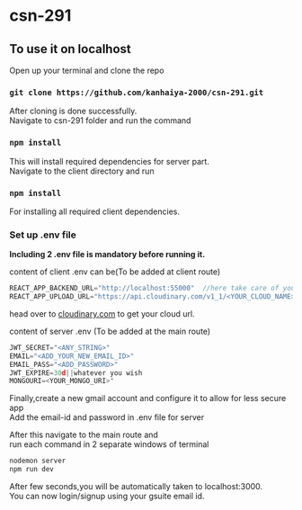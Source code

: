 # csn-291

## To use it on localhost

Open up your terminal and clone the repo

### `git clone https://github.com/kanhaiya-2000/csn-291.git`

After cloning is done successfully.<br />
Navigate to csn-291 folder and run the command

### `npm install`

This will install required dependencies for server part.<br />
Navigate to the client directory and run

### `npm install`

For installing all required client dependencies.

### Set up .env file

**Including 2 .env file is mandatory before running it.**

content of client .env can be(To be added at client route)

```javascript
REACT_APP_BACKEND_URL="http://localhost:55000"  //here take care of your operating system.
REACT_APP_UPLOAD_URL="https://api.cloudinary.com/v1_1/<YOUR_CLOUD_NAME>/image/upload"
```

head over to [cloudinary.com](https://cloudinary.com) to get your cloud url.

content of server .env (To be added at the main route)

```javascript
JWT_SECRET="<ANY_STRING>"
EMAIL="<ADD_YOUR_NEW_EMAIL_ID>"
EMAIL_PASS="<ADD_PASSWORD>"
JWT_EXPIRE=30d||whatever you wish
MONGOURI=<YOUR_MONGO_URI>" 
```
Finally,create a new gmail account and configure it to allow for less secure app<br/>
Add the email-id and password in .env file for server

After this navigate to the main route and <br/>
run each command in 2 separate windows of terminal 

```bash
nodemon server
npm run dev
```

After few seconds,you will be automatically taken to localhost:3000.<br/>
You can now login/signup using your gsuite email id.

